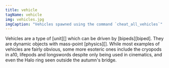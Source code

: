 ```yaml
---
title: vehicle
tagName: vehicle
img: vehicles.jpg
imgCaption: "Vehicles spawned using the command `cheat_all_vehicles`"
---
```


Vehicles are a type of [unit][] which can be driven by [bipeds][biped]. They are dynamic objects with mass-point [physics][]. While most examples of vehicles are fairly obvious, some more esoteric ones include the cryopods in a10, lifepods and longswords despite only being used in cinematics, and even the Halo ring seen outside the autumn's bridge.
